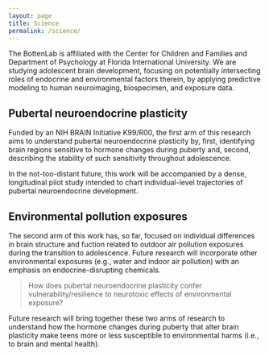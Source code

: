 ```yaml
---
layout: page
title: Science
permalink: /science/
---
```


The BottenLab is affiliated with the Center for Children and Families and Department of Psychology at 
Florida International University. 
We are studying adolescent brain development, focusing on potentially intersecting roles of 
endocrine and environmental factors therein, by applying predictive modeling to human neuroimaging, 
biospecimen, and exposure data.

## Pubertal neuroendocrine plasticity

Funded by an NIH BRAIN Initiative K99/R00, the first arm of this research aims to understand 
pubertal neuroendocrine plasticity by, first, identifying brain regions sensitive to hormone 
changes during puberty and, second, describing the stability of such sensitivity throughout adolescence.

In the not-too-distant future, this work will be accompanied by a dense, longitudinal pilot study 
intended to chart individual-level trajectories of pubertal neuroendocrine development.

## Environmental pollution exposures

The second arm of this work has, so far, focused on individual differences in brain structure and fuction 
related to outdoor air pollution exposures during the transition to adolescence. Future research will 
incorporate other environmental exposures (e.g., water and indoor air pollution) with an emphasis on 
endocrine-disrupting chemicals.

<blockquote>How does pubertal neuroendocrine plasticity confer vulnerability/resilience to neurotoxic effects of environmental exposure?</blockquote>

Future research will bring together these two arms of research to understand how the hormone changes during 
puberty that alter brain plasticity make teens more or less susceptible to environmental harms (i.e., to 
brain and mental health).